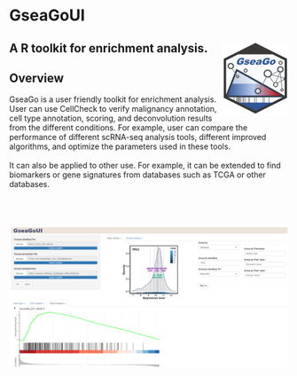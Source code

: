 # GseaGoUI
## A R toolkit for enrichment analysis.  <img src="Fig/GSEAGO.png" align="right" width="120" />
## Overview
GseaGo is a user friendly toolkit for enrichment analysis.
<br> User can use CellCheck to verify malignancy annotation, cell type annotation, scoring, and deconvolution results from the different conditions. For example, user can compare the performance of different scRNA-seq analysis tools, different improved algorithms, and optimize the parameters used in these tools.
<br> 
<br> It can also be applied to other use. For example, it can be extended to find biomarkers or gene signatures from databases such as TCGA or other databases.

<br> 
<br> 
<br> 
<img src="Fig/Result1.PNG">
<br> 
<br>
